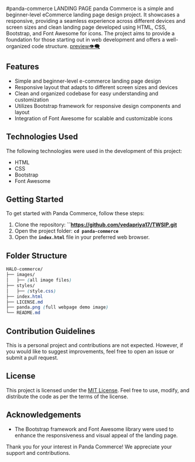 #panda-commerce
LANDING PAGE
panda Commerce is a simple and beginner-level eCommerce landing page design project. It showcases a responsive, providing a seamless experience across different devices and screen sizes and clean landing page developed using HTML, CSS, Bootstrap, and Font Awesome for icons. The project aims to provide a foundation for those starting out in web development and offers a well-organized code structure. [preview👁️‍🗨️](https://panda-commerce-2023.netlify.app/)

## Features
- Simple and beginner-level e-commerce landing page design
- Responsive layout that adapts to different screen sizes and devices
- Clean and organized codebase for easy understanding and customization
- Utilizes Bootstrap framework for responsive design components and layout
- Integration of Font Awesome for scalable and customizable icons

## Technologies Used
The following technologies were used in the development of this project:
- HTML
- CSS
- Bootstrap
- Font Awesome

## Getting Started
To get started with Panda Commerce, follow these steps:

1. Clone the repository: **``https://github.com/vedapriya17/TWSIP.git**
2. Open the project folder: **`cd panda-commerce`**
3. Open the **`index.html`** file in your preferred web browser.

## Folder Structure
``` css
HALO-commerce/
├── images/
│   ├── (all image files)
├── styles/
│   ├── (style.css)
├── index.html
├── LICENSE.md
├── panda.png (full webpage demo image)
└── README.md
```

## Contribution Guidelines
This is a personal project and contributions are not expected. However, if you would like to suggest improvements, feel free to open an issue or submit a pull request.

## License
This project is licensed under the [MIT License](LICENSE.md). Feel free to use, modify, and distribute the code as per the terms of the license.

## Acknowledgements
- The Bootstrap framework and Font Awesome library were used to enhance the responsiveness and visual appeal of the landing page.


Thank you for your interest in Panda Commerce! We appreciate your support and contributions.
